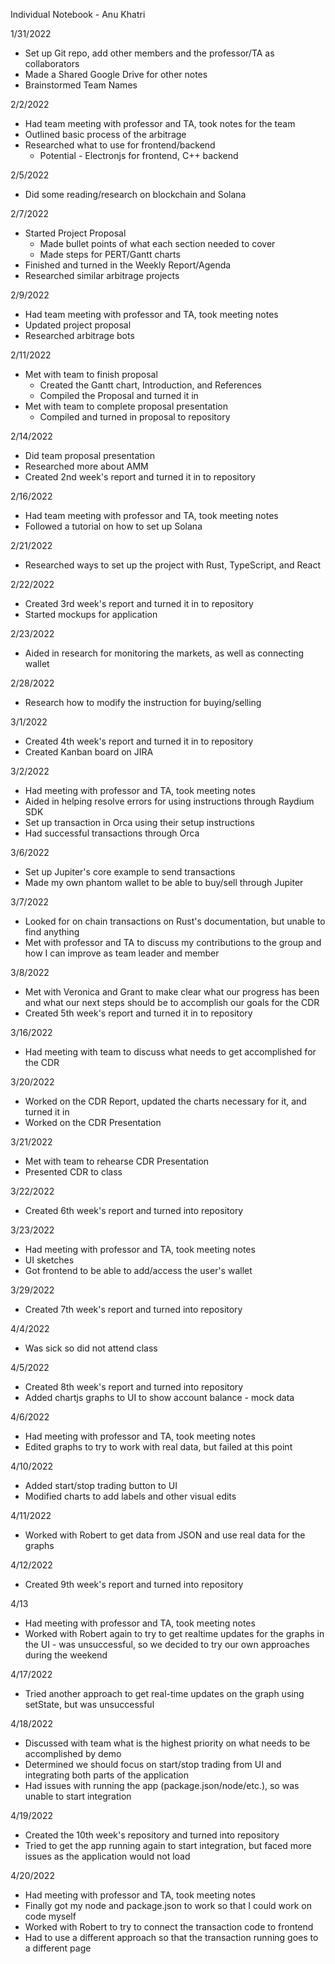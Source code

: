 Individual Notebook - Anu Khatri

1/31/2022
- Set up Git repo, add other members and the professor/TA as collaborators
- Made a Shared Google Drive for other notes
- Brainstormed Team Names

2/2/2022
- Had team meeting with professor and TA, took notes for the team
- Outlined basic process of the arbitrage
- Researched what to use for frontend/backend
    - Potential - Electronjs for frontend, C++ backend

2/5/2022
- Did some reading/research on blockchain and Solana

2/7/2022
- Started Project Proposal
    - Made bullet points of what each section needed to cover
    - Made steps for PERT/Gantt charts
- Finished and turned in the Weekly Report/Agenda
- Researched similar arbitrage projects

2/9/2022
- Had team meeting with professor and TA, took meeting notes
- Updated project proposal
- Researched arbitrage bots

2/11/2022
- Met with team to finish proposal
    - Created the Gantt chart, Introduction, and References
    - Compiled the Proposal and turned it in
- Met with team to complete proposal presentation
    - Compiled and turned in proposal to repository

2/14/2022
- Did team proposal presentation
- Researched more about AMM
- Created 2nd week's report and turned it in to repository

2/16/2022
- Had team meeting with professor and TA, took meeting notes
- Followed a tutorial on how to set up Solana

2/21/2022
- Researched ways to set up the project with Rust, TypeScript, and React

2/22/2022
- Created 3rd week's report and turned it in to repository
- Started mockups for application

2/23/2022
- Aided in research for monitoring the markets, as well as connecting wallet

2/28/2022
- Research how to modify the instruction for buying/selling

3/1/2022
- Created 4th week's report and turned it in to repository
- Created Kanban board on JIRA

3/2/2022
- Had meeting with professor and TA, took meeting notes
- Aided in helping resolve errors for using instructions through Raydium SDK
- Set up transaction in Orca using their setup instructions
- Had successful transactions through Orca

3/6/2022
- Set up Jupiter's core example to send transactions
- Made my own phantom wallet to be able to buy/sell through Jupiter

3/7/2022
- Looked for on chain transactions on Rust's documentation, but unable to find anything
- Met with professor and TA to discuss my contributions to the group and how I can improve as team leader and member

3/8/2022
- Met with Veronica and Grant to make clear what our progress has been and what our next steps should be to accomplish our goals for the CDR
- Created 5th week's report and turned it in to repository

3/16/2022
- Had meeting with team to discuss what needs to get accomplished for the CDR

3/20/2022
- Worked on the CDR Report, updated the charts necessary for it, and turned it in
- Worked on the CDR Presentation

3/21/2022
- Met with team to rehearse CDR Presentation
- Presented CDR to class

3/22/2022
- Created 6th week's report and turned into repository

3/23/2022
- Had meeting with professor and TA, took meeting notes
- UI sketches
- Got frontend to be able to add/access the user's wallet

3/29/2022
- Created 7th week's report and turned into repository

4/4/2022
- Was sick so did not attend class

4/5/2022
- Created 8th week's report and turned into repository
- Added chartjs graphs to UI to show account balance - mock data

4/6/2022
- Had meeting with professor and TA, took meeting notes
- Edited graphs to try to work with real data, but failed at this point

4/10/2022
- Added start/stop trading button to UI 
- Modified charts to add labels and other visual edits

4/11/2022
- Worked with Robert to get data from JSON and use real data for the graphs

4/12/2022
- Created 9th week's report and turned into repository

4/13
- Had meeting with professor and TA, took meeting notes
- Worked with Robert again to try to get realtime updates for the graphs in the UI - was unsuccessful, so we decided to try our own approaches during the weekend

4/17/2022
- Tried another approach to get real-time updates on the graph using setState, but was unsuccessful

4/18/2022
- Discussed with team what is the highest priority on what needs to be accomplished by demo
- Determined we should focus on start/stop trading from UI and integrating both parts of the application
- Had issues with running the app (package.json/node/etc.), so was unable to start integration

4/19/2022
- Created the 10th week's repository and turned into repository
- Tried to get the app running again to start integration, but faced more issues as the application would not load

4/20/2022
- Had meeting with professor and TA, took meeting notes
- Finally got my node and package.json to work so that I could work on code myself
- Worked with Robert to try to connect the transaction code to frontend
- Had to use a different approach so that the transaction running goes to a different page


